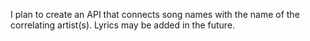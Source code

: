 I plan to create an API that connects song names with the name of the correlating artist(s). Lyrics may be added in the future.